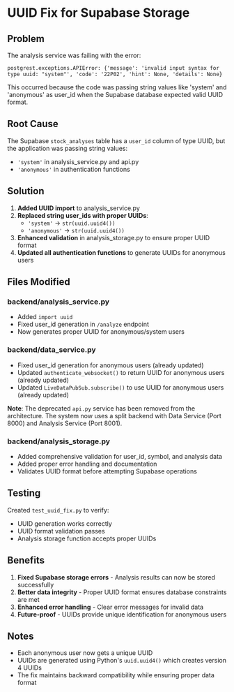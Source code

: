 # UUID Fix for Supabase Storage

## Problem
The analysis service was failing with the error:
```
postgrest.exceptions.APIError: {'message': 'invalid input syntax for type uuid: "system"', 'code': '22P02', 'hint': None, 'details': None}
```

This occurred because the code was passing string values like 'system' and 'anonymous' as user_id when the Supabase database expected valid UUID format.

## Root Cause
The Supabase `stock_analyses` table has a `user_id` column of type UUID, but the application was passing string values:
- `'system'` in analysis_service.py and api.py
- `'anonymous'` in authentication functions

## Solution
1. **Added UUID import** to analysis_service.py
2. **Replaced string user_ids with proper UUIDs**:
   - `'system'` → `str(uuid.uuid4())`
   - `'anonymous'` → `str(uuid.uuid4())`
3. **Enhanced validation** in analysis_storage.py to ensure proper UUID format
4. **Updated all authentication functions** to generate UUIDs for anonymous users

## Files Modified

### backend/analysis_service.py
- Added `import uuid`
- Fixed user_id generation in `/analyze` endpoint
- Now generates proper UUID for anonymous/system users

### backend/data_service.py
- Fixed user_id generation for anonymous users (already updated)
- Updated `authenticate_websocket()` to return UUID for anonymous users (already updated)
- Updated `LiveDataPubSub.subscribe()` to use UUID for anonymous users (already updated)

**Note**: The deprecated `api.py` service has been removed from the architecture. The system now uses a split backend with Data Service (Port 8000) and Analysis Service (Port 8001).

### backend/analysis_storage.py
- Added comprehensive validation for user_id, symbol, and analysis data
- Added proper error handling and documentation
- Validates UUID format before attempting Supabase operations

## Testing
Created `test_uuid_fix.py` to verify:
- UUID generation works correctly
- UUID format validation passes
- Analysis storage function accepts proper UUIDs

## Benefits
1. **Fixed Supabase storage errors** - Analysis results can now be stored successfully
2. **Better data integrity** - Proper UUID format ensures database constraints are met
3. **Enhanced error handling** - Clear error messages for invalid data
4. **Future-proof** - UUIDs provide unique identification for anonymous users

## Notes
- Each anonymous user now gets a unique UUID
- UUIDs are generated using Python's `uuid.uuid4()` which creates version 4 UUIDs
- The fix maintains backward compatibility while ensuring proper data format 